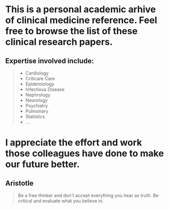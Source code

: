 # This is a personal academic arhive of clinical medicine reference. Feel free to browse the list of these clinical research papers.

## Expertise involved include:
> * Cardiology
> * Criticare Care
> * Epidemiology
> * Infectious Disease
> * Nephrology
> * Neurology
> * Psychiatry
> * Pulmonary
> * Statistics
> * ...

# I appreciate the effort and work those colleagues have done to make our future better.

## Aristotle
> Be a free thinker and don't accept everything you hear as truth. Be critical and evaluate what you believe in.

